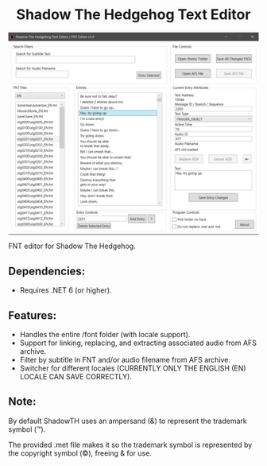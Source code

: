 <div align="center"><h1>Shadow The Hedgehog Text Editor</h1>
<img src="https://raw.githubusercontent.com/ShadowTheHedgehogHacking/ShadowTHTextEditor/master/res/preview.png" align="center" />
</div>





FNT editor for Shadow The Hedgehog.

## Dependencies:
* Requires .NET 6 (or higher).

## Features:
* Handles the entire /font folder (with locale support).
* Support for linking, replacing, and extracting associated audio from AFS archive.
* Filter by subtitle in FNT and/or audio filename from AFS archive.
* Switcher for different locales (CURRENTLY ONLY THE ENGLISH (EN) LOCALE CAN SAVE CORRECTLY).

## Note:
By default ShadowTH uses an ampersand (&) to represent the trademark symbol (™).

The provided .met file makes it so the trademark symbol is represented by the copyright symbol (©️), freeing & for use.